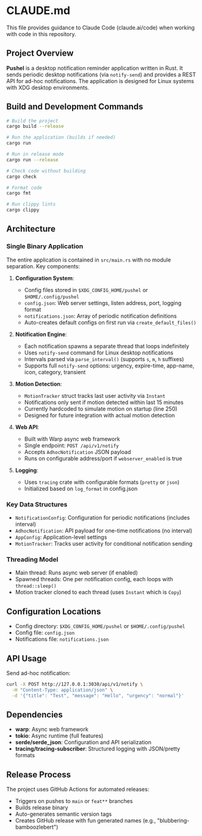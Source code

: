 # CLAUDE.md

This file provides guidance to Claude Code (claude.ai/code) when working with code in this repository.

## Project Overview

**Pushel** is a desktop notification reminder application written in Rust. It sends periodic desktop notifications (via `notify-send`) and provides a REST API for ad-hoc notifications. The application is designed for Linux systems with XDG desktop environments.

## Build and Development Commands

```sh
# Build the project
cargo build --release

# Run the application (builds if needed)
cargo run

# Run in release mode
cargo run --release

# Check code without building
cargo check

# Format code
cargo fmt

# Run clippy lints
cargo clippy
```

## Architecture

### Single Binary Application

The entire application is contained in `src/main.rs` with no module separation. Key components:

1. **Configuration System**:
   - Config files stored in `$XDG_CONFIG_HOME/pushel` or `$HOME/.config/pushel`
   - `config.json`: Web server settings, listen address, port, logging format
   - `notifications.json`: Array of periodic notification definitions
   - Auto-creates default configs on first run via `create_default_files()`

2. **Notification Engine**:
   - Each notification spawns a separate thread that loops indefinitely
   - Uses `notify-send` command for Linux desktop notifications
   - Intervals parsed via `parse_interval()` (supports `s`, `m`, `h` suffixes)
   - Supports full `notify-send` options: urgency, expire-time, app-name, icon, category, transient

3. **Motion Detection**:
   - `MotionTracker` struct tracks last user activity via `Instant`
   - Notifications only sent if motion detected within last 15 minutes
   - Currently hardcoded to simulate motion on startup (line 250)
   - Designed for future integration with actual motion detection

4. **Web API**:
   - Built with Warp async web framework
   - Single endpoint: `POST /api/v1/notify`
   - Accepts `AdhocNotification` JSON payload
   - Runs on configurable address/port if `webserver_enabled` is true

5. **Logging**:
   - Uses `tracing` crate with configurable formats (`pretty` or `json`)
   - Initialized based on `log_format` in config.json

### Key Data Structures

- `NotificationConfig`: Configuration for periodic notifications (includes interval)
- `AdhocNotification`: API payload for one-time notifications (no interval)
- `AppConfig`: Application-level settings
- `MotionTracker`: Tracks user activity for conditional notification sending

### Threading Model

- Main thread: Runs async web server (if enabled)
- Spawned threads: One per notification config, each loops with `thread::sleep()`
- Motion tracker cloned to each thread (uses `Instant` which is `Copy`)

## Configuration Locations

- Config directory: `$XDG_CONFIG_HOME/pushel` or `$HOME/.config/pushel`
- Config file: `config.json`
- Notifications file: `notifications.json`

## API Usage

Send ad-hoc notification:
```sh
curl -X POST http://127.0.0.1:3030/api/v1/notify \
  -H "Content-Type: application/json" \
  -d '{"title": "Test", "message": "Hello", "urgency": "normal"}'
```

## Dependencies

- **warp**: Async web framework
- **tokio**: Async runtime (full features)
- **serde/serde_json**: Configuration and API serialization
- **tracing/tracing-subscriber**: Structured logging with JSON/pretty formats

## Release Process

The project uses GitHub Actions for automated releases:
- Triggers on pushes to `main` or `feat**` branches
- Builds release binary
- Auto-generates semantic version tags
- Creates GitHub release with fun generated names (e.g., "blubbering-bamboozlebert")
